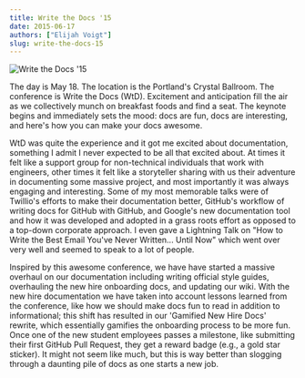 ```yaml
---
title: Write the Docs '15
date: 2015-06-17
authors: ["Elijah Voigt"]
slug: write-the-docs-15
---
```


![Write the Docs '15](/images/document-all-the-things.jpg#blog)

The day is May 18. The location is the Portland's Crystal Ballroom. The conference is Write the Docs (WtD). Excitement
and anticipation fill the air as we collectively munch on breakfast foods and find a seat. The keynote begins and
immediately sets the mood: docs are fun, docs are interesting, and here's how you can make your docs awesome.

WtD was quite the experience and it got me excited about documentation, something I admit I never expected to be all
that excited about. At times it felt like a support group for non-technical individuals that work with engineers, other
times it felt like a storyteller sharing with us their adventure in documenting some massive project, and most
importantly it was always engaging and interesting. Some of my most memorable talks were of Twillio's efforts to make
their documentation better, GitHub's workflow of writing docs for GitHub with GitHub, and Google's new documentation
tool and how it was developed and adopted in a grass roots effort as opposed to a top-down corporate approach. I even
gave a Lightning Talk on "How to Write the Best Email You've Never Written... Until Now" which went over very well and
seemed to speak to a lot of people.

Inspired by this awesome conference, we have have started a massive overhaul on our documentation including writing
official style guides, overhauling the new hire onboarding docs, and updating our wiki. With the new hire documentation
we have taken into account lessons learned from the conference, like how we should make docs fun to read in addition to
informational; this shift has resulted in our 'Gamified New Hire Docs' rewrite, which essentially gamifies the
onboarding process to be more fun. Once one of the new student employees passes a milestone, like submitting their first
GitHub Pull Request, they get a reward badge (e.g., a gold star sticker). It might not seem like much, but this is way
better than slogging through a daunting pile of docs as one starts a new job.
